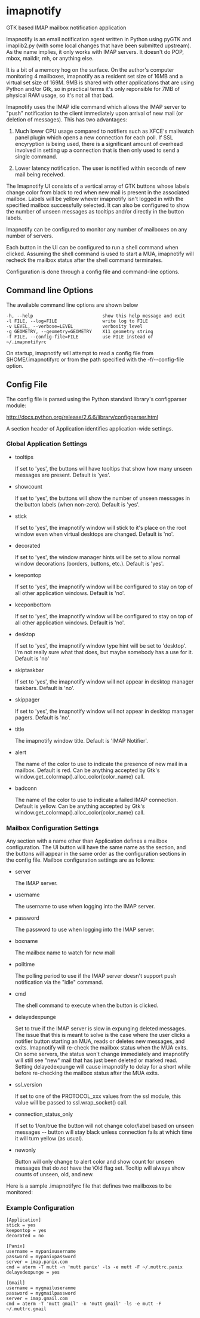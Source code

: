 imapnotify
==========

GTK based IMAP mailbox notification application

Imapnotify is an email notification agent written in Python using
pyGTK and imaplib2.py (with some local changes that have been
submitted upstream).  As the name implies, it only works with IMAP
servers.  It doesn't do POP, mbox, maildir, mh, or anything else.

It is a bit of a memory hog on the surface.  On the author's computer
monitoring 4 mailboxes, imapnotify as a resident set size of 16MB and
a virtual set size of 169M.  9MB is shared with other applications
that are using Python and/or Gtk, so in practical terms it's only
reponsible for 7MB of physical RAM usage, so it's not all that bad.

Imapnotify uses the IMAP idle command which allows the IMAP server to
"push" notification to the client immediately upon arrival of new mail
(or deletion of messages).  This has two advantages:

  1. Much lower CPU usage compared to notifiers such as XFCE's
     mailwatch panel plugin which opens a new connection for each
     poll.  If SSL encyryption is being used, there is a significant
     amount of overhead involved in setting up a connection that is
     then only used to send a single command.

  2. Lower latency notification.  The user is notified within seconds
     of new mail being received.

The Imapnotify UI consists of a vertical array of GTK buttons whose
labels change color from black to red when new mail is present in the
associated mailbox.  Labels will be yellow whever imapnotify isn't
logged in with the specified mailbox successfully selected.  It can
also be configured to show the number of unseen messages as tooltips
and/or directly in the button labels.

Imapnotify can be configured to monitor any number of mailboxes on any
number of servers.

Each button in the UI can be configured to run a shell command when
clicked.  Assuming the shell command is used to start a MUA,
imapnotify will recheck the mailbox status after the shell command
terminates.

Configuration is done through a config file and command-line options.

Command line Options
--------------------

The available command line options are shown below

    -h, --help                          show this help message and exit
    -l FILE, --log=FILE                 write log to FILE
    -v LEVEL, --verbose=LEVEL           verbosity level
    -g GEOMETRY, --geometry=GEOMETRY    X11 geometry string
    -f FILE, --config-file=FILE         use FILE instead of ~/.imapnotifyrc

On startup, imapnotify will attempt to read a config file from
$HOME/.imapnotifyrc or from the path specified with the
-f/--config-file option.

Config File
-----------

The config file is parsed using the Python standard library's
configparser module:

 http://docs.python.org/release/2.6.6/library/configparser.html

A section header of Application identifies application-wide
settings.  

### Global Application Settings

 * tooltips

   If set to 'yes', the buttons will have tooltips that show how
   many unseen messages are present.  Default is 'yes'.

 * showcount

   If set to 'yes', the buttons will show the number of unseen
   messages in the button labels (when non-zero).  Default is 'yes'.

 * stick         

   If set to 'yes', the imapnotify window will stick to it's
   place on the root window even when virtual desktops are
   changed.  Default is 'no'.

 * decorated

   If set to 'yes', the window manager hints will be set to
   allow normal window decorations (borders, buttons, etc.).
   Default is 'yes'.

 * keepontop

   If set to 'yes', the imapnotify window will be configured
   to stay on top of all other application windows.  Default is
   'no'.

 * keeponbottom

   If set to 'yes', the imapnotify window will be configured
   to stay on top of all other application windows.  Default is
  'no'.

 * desktop
 
   If set to 'yes', the imapnotify window type hint will be set
   to 'desktop'.  I'm not really sure what that does, but maybe
   somebody has a use for it.  Default is 'no'

 * skiptaskbar

   If set to 'yes', the imapnotify window will not appear in
   desktop manager taskbars.  Default is 'no'.

 * skippager

   If set to 'yes', the imapnotify window will not appear in
   desktop manager pagers.  Default is 'no'.

 * title

   The imapnotify window title.  Default is 'IMAP Notifier'.

 * alert

   The name of the color to use to indicate the presence of new mail
   in a mailbox.  Default is red.  Can be anything accepted by Gtk's
   window.get_colormap().alloc_color(color_name) call.

 * badconn

   The name of the color to use to indicate a failed IMAP
   connection. Default is yellow.  Can be anything accepted by Gtk's
   window.get_colormap().alloc_color(color_name) call.


### Mailbox Configuration Settings

Any section with a name other than Application defines a mailbox
configuration.  The UI button will have the same name as the section,
and the buttons will appear in the same order as the configuration
sections in the config file. Mailbox configuration settings are as
follows:

 * server

   The IMAP server.

 * username

   The username to use when logging into the IMAP server.

 * password

   The password to use when logging into the IMAP server.

 * boxname

   The mailbox name to watch for new mail

 * polltime

   The polling period to use if the IMAP server doesn't support push
   notification via the "idle" command.

 * cmd

   The shell command to execute when the button is clicked.

 * delayedexpunge

   Set to true if the IMAP server is slow in expunging deleted
   messages.  The issue that this is meant to solve is the case where
   the user clicks a notifier button starting an MUA, reads or deletes
   new messages, and exits.  Imapnotify will re-check the mailbox
   status when the MUA exits.  On some servers, the status won't
   change immediately and imapnotify will still see "new" mail that
   has just been deleted or marked read.  Setting delayedexpunge will
   cause imapnotify to delay for a short while before re-checking the
   mailbox status after the MUA exits.

 * ssl_version

   If set to one of the PROTOCOL_xxx values from the ssl module, this
   value will be passed to ssl.wrap_socket() call.

 * connection_status_only

   If set to 1/on/true the button will not change color/label based on
   unseen messages -- button will stay black unless connection fails
   at which time it will turn yellow (as usual).

 * newonly

   Button will only change to alert color and show count for unseen
   messages that do _not_ have the \Old flag set.  Tooltip will always
   show counts of unseen, old, and new.


Here is a sample .imapnotifyrc file that defines two mailboxes to be
monitored:

### Example Configuration

    [Application]
    stick = yes
    keepontop = yes
    decorated = no
    
    [Panix]
    username = mypanixusername
    password = mypanixpassword
    server = imap.panix.com
    cmd = aterm -T mutt -n 'mutt panix' -ls -e mutt -F ~/.muttrc.panix
    delayedexpunge = yes

    [Gmail]
    username = mygmailuseranme
    password = mygmailpassword
    server = imap.gmail.com
    cmd = aterm -T 'mutt gmail' -n 'mutt gmail' -ls -e mutt -F ~/.muttrc.gmail
